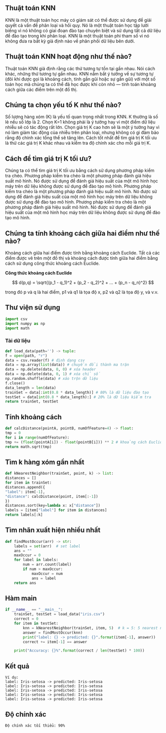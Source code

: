 ## Thuật toán KNN

KNN là một thuật toán học máy có giám sát có thể được sử dụng để giải quyết cả vấn đề phân loại và hồi quy. Nó là một thuật toán học tập lười biếng vì nó không có giai đoạn đào tạo chuyên biệt và sử dụng tất cả dữ liệu để đào tạo trong khi phân loại. KNN là một thuật toán phi tham số vì nó không đưa ra bất kỳ giả định nào về phân phối dữ liệu bên dưới.

## Thuật toán KNN hoạt động như thế nào?

Thuật toán KNN giả định rằng các thứ tương tự tồn tại gần nhau. Nói cách khác, những thứ tương tự gần nhau. KNN nắm bắt ý tưởng về sự tương tự (đôi khi được gọi là khoảng cách, tính gần gũi hoặc sự gần gũi) với một số toán học mà chúng ta có thể đã học được khi còn nhỏ — tính toán khoảng cách giữa các điểm trên một đồ thị.

## Chúng ta chọn yếu tố K như thế nào?

Số lượng hàng xóm (K) là yếu tố quan trọng nhất trong KNN. K thường là số lẻ nếu số lớp là 2. Chọn K=1 không phải là ý tưởng hay vì một điểm dữ liệu nhiễu sẽ có tác động rất lớn. Chọn giá trị K cao hơn sẽ là một ý tưởng hay vì nó làm giảm tác động của nhiễu trên phân loại, nhưng không có gì đảm bảo rằng độ chính xác tổng thể sẽ tăng lên. Cách tốt nhất để tìm giá trị K tối ưu là thử các giá trị K khác nhau và kiểm tra độ chính xác cho mỗi giá trị K.

## Cách để tìm giá trị K tối ưu?

Chúng ta có thể tìm giá trị K tối ưu bằng cách sử dụng phương pháp kiểm tra chéo. Phương pháp kiểm tra chéo là một phương pháp đánh giá hiệu suất mô hình. Nó được sử dụng để đánh giá hiệu suất của một mô hình học máy trên dữ liệu không được sử dụng để đào tạo mô hình. Phương pháp kiểm tra chéo là một phương pháp đánh giá hiệu suất mô hình. Nó được sử dụng để đánh giá hiệu suất của một mô hình học máy trên dữ liệu không được sử dụng để đào tạo mô hình. Phương pháp kiểm tra chéo là một phương pháp đánh giá hiệu suất mô hình. Nó được sử dụng để đánh giá hiệu suất của một mô hình học máy trên dữ liệu không được sử dụng để đào tạo mô hình.

## Chúng ta tính khoảng cách giữa hai điểm như thế nào?

Khoảng cách giữa hai điểm được tính bằng khoảng cách Euclide. Tất cả các điểm được vẽ trên một đồ thị và khoảng cách được tính giữa hai điểm bằng cách sử dụng công thức khoảng cách Euclide.

**Công thức khoảng cách Euclide**

$$
d(p,q) = \sqrt{(p_1 - q_1)^2 + (p_2 - q_2)^2 + ... + (p_n - q_n)^2}
$$

trong đó p và q là hai điểm, p1 và q1 là tọa độ x, p2 và q2 là tọa độ y, và v.v.

## Thư viện sử dụng

```python
import csv
import numpy as np
import math
```

### Tải dữ liệu

```python
def load_data(path='') -> tuple:
f = open(path, "r")
data = csv.reader(f) # định dạng csv
data = np.array(list(data)) # chuyển đổi thành ma trận
data = np.delete(data, 0, 0) # xóa header
data = np.delete(data, 0, 1) # xóa chỉ số
np.random.shuffle(data) # xáo trộn dữ liệu
f.close()
data_length = len(data)
trainSet = data[:int(0.8 * data_length)] # 80% là dữ liệu đào tạo
testSet = data[int(0.8 * data_length):] # 20% là dữ liệu kiểm tra
return trainSet, testSet
```

## Tính khoảng cách

```python
def calcDistance(pointA, pointB, numOfFeature=4) -> float:
tmp = 0
for i in range(numOfFeature):
tmp += (float(pointA[i]) - float(pointB[i])) ** 2 # khoảng cách Euclide
return math.sqrt(tmp)
```

## Tìm k hàng xóm gần nhất

```python
def kNearestNeighbor(trainSet, point, k) -> list:
distances = []
for item in trainSet:
distances.append({
"label": item[-1],
"distance": calcDistance(point, item[:-1])
})
distances.sort(key=lambda x: x["distance"])
labels = [item["label"] for item in distances]
return labels[:k]
```

## Tìm nhãn xuất hiện nhiều nhất

```python
def findMostOccur(arr) -> str:
    labels = set(arr)  # set label
    ans = ""
    maxOccur = 0
    for label in labels:
        num = arr.count(label)
        if num > maxOccur:
            maxOccur = num
            ans = label
    return ans
```

## Hàm main

```python
if __name__ == "__main__":
    trainSet, testSet = load_data("iris.csv")
    correct = 0
    for item in testSet:
        knn = kNearestNeighbor(trainSet, item, 5)  # k = 5: 5 nearest neighbor
        answer = findMostOccur(knn)
        print("label: {} -> predicted: {}".format(item[-1], answer))
        correct += item[-1] == answer

    print("Accuracy: {}%".format(correct / len(testSet) * 100))
```

## Kết quả

```
Ví dụ:
label: Iris-setosa -> predicted: Iris-setosa
label: Iris-setosa -> predicted: Iris-setosa
label: Iris-setosa -> predicted: Iris-setosa
label: Iris-setosa -> predicted: Iris-setosa
label: Iris-setosa -> predicted: Iris-setosa
```

## Độ chính xác

```
Độ chính xác tối thiểu: 90%
```
